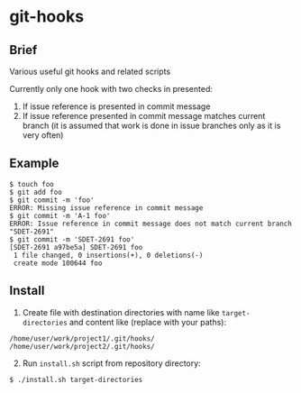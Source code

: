 # git-hooks

## Brief

Various useful git hooks and related scripts

Currently only one hook with two checks in presented:
1. If issue reference is presented in commit message
2. If issue reference presented in commit message matches current branch (it is assumed that work is done in issue branches only as it is very often)
 
## Example

```
$ touch foo
$ git add foo 
$ git commit -m 'foo'
ERROR: Missing issue reference in commit message
$ git commit -m 'A-1 foo'
ERROR: Issue reference in commit message does not match current branch "SDET-2691"
$ git commit -m 'SDET-2691 foo'
[SDET-2691 a97be5a] SDET-2691 foo
 1 file changed, 0 insertions(+), 0 deletions(-)
 create mode 100644 foo
```

## Install

1. Create file with destination directories with name like `target-directories` and content like (replace with your paths):
```
/home/user/work/project1/.git/hooks/
/home/user/work/project2/.git/hooks/
```
2. Run `install.sh` script from repository directory:
```
$ ./install.sh target-directories
```
